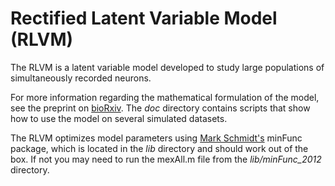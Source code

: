 Rectified Latent Variable Model (RLVM) 
===

The RLVM is a latent variable model developed to study large populations of simultaneously recorded neurons. 

For more information regarding the mathematical formulation of the model, see the preprint on [bioRxiv](http://biorxiv.org/content/early/2016/08/29/072173). The *doc* directory contains scripts that show how to use the model on several simulated datasets. 

The RLVM optimizes model parameters using [Mark Schmidt's](http://www.cs.ubc.ca/~schmidtm/) minFunc package, which is located in the *lib* directory and should work out of the box. If not you may need to run the mexAll.m file from the *lib/minFunc_2012* directory.
